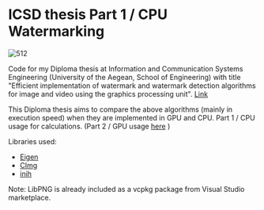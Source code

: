 # ICSD thesis Part 1 / CPU Watermarking

![512](https://github.com/user-attachments/assets/02298937-2406-409b-8ed6-32d783ea8710)

Code for my Diploma thesis at Information and Communication Systems Engineering (University of the Aegean, School of Engineering) with title "Efficient implementation of watermark and watermark detection algorithms for image and video using the graphics processing unit". [Link](https://hellanicus.lib.aegean.gr/handle/11610/19672)


This Diploma thesis aims to compare the above algorithms (mainly in execution speed) when they are implemented in GPU and CPU.
Part 1 / CPU usage for calculations. (Part 2 / GPU usage [here](https://github.com/kar-dim/diploma-thesis_GPU) )

Libraries used:
- [Eigen](https://eigen.tuxfamily.org/index.php?title=Main_Page)
- [CImg](https://cimg.eu/)
- [inih](https://github.com/jtilly/inih)

Note: LibPNG is already included as a vcpkg package from Visual Studio marketplace.
